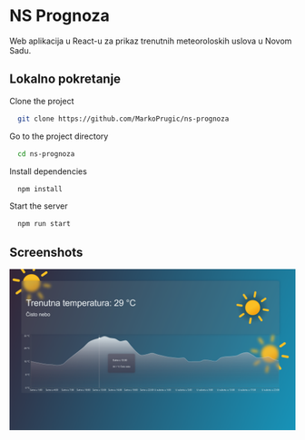 # NS Prognoza

Web aplikacija u React-u za prikaz trenutnih meteoroloskih uslova u Novom Sadu.

## Lokalno pokretanje

Clone the project

```bash
  git clone https://github.com/MarkoPrugic/ns-prognoza
```

Go to the project directory

```bash
  cd ns-prognoza
```

Install dependencies

```bash
  npm install
```

Start the server

```bash
  npm run start
```


## Screenshots

![App Screenshot](https://github.com/MarkoPrugic/ns-prognoza/blob/master/ss.png?raw=true)

